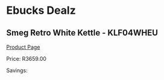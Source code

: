 
# Ebucks Dealz
## Smeg Retro White Kettle - KLF04WHEU
[Product Page](https://www.ebucks.com/web/shop/productSelected.do?prodId=1167474121&catId=1196428103)

Price: R3659.00

Savings: 


	